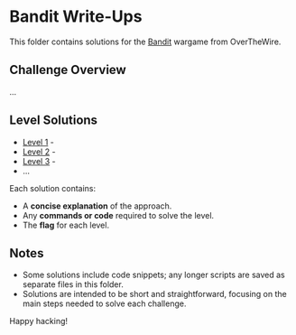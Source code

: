 # Bandit Write-Ups

This folder contains solutions for the [Bandit](http://overthewire.org/wargames/bandit/) wargame from OverTheWire. 

## Challenge Overview
...

## Level Solutions
- [Level 1](./level1.md) - 
- [Level 2](./level2.md) - 
- [Level 3](./level3.md) - 
- ...

Each solution contains:
- A **concise explanation** of the approach.
- Any **commands or code** required to solve the level.
- The **flag** for each level.

## Notes
- Some solutions include code snippets; any longer scripts are saved as separate files in this folder.
- Solutions are intended to be short and straightforward, focusing on the main steps needed to solve each challenge.
  
Happy hacking!
